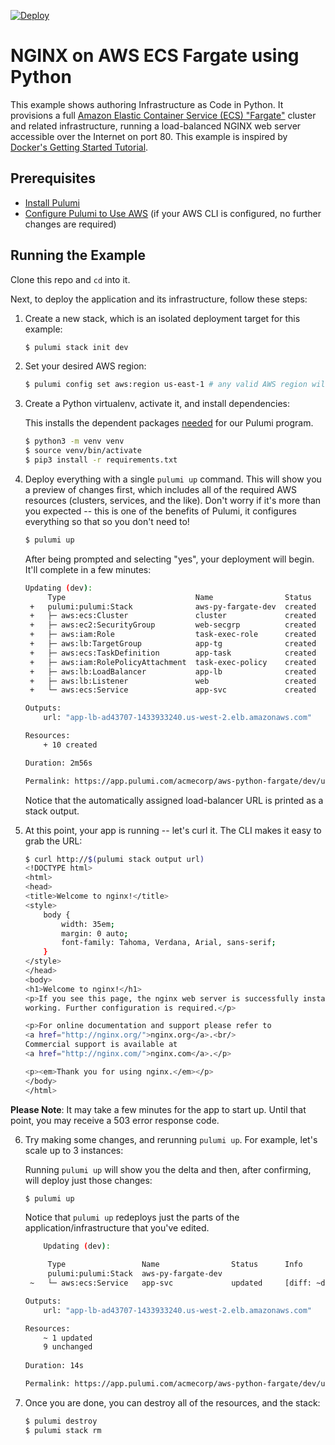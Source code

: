 [![Deploy](https://get.pulumi.com/new/button.svg)](https://app.pulumi.com/new)

# NGINX on AWS ECS Fargate using Python

This example shows authoring Infrastructure as Code in Python. It
provisions a full [Amazon Elastic Container Service (ECS) "Fargate"](https://aws.amazon.com/ecs) cluster and
related infrastructure, running a load-balanced NGINX web server accessible over the Internet on port 80.
This example is inspired by [Docker's Getting Started Tutorial](https://docs.docker.com/get-started/).

## Prerequisites

* [Install Pulumi](https://www.pulumi.com/docs/get-started/install/)
* [Configure Pulumi to Use AWS](https://www.pulumi.com/docs/intro/cloud-providers/aws/setup/) (if your AWS CLI is configured, no further changes are required)

## Running the Example

Clone this repo and `cd` into it.

Next, to deploy the application and its infrastructure, follow these steps:

1. Create a new stack, which is an isolated deployment target for this example:

    ```bash
    $ pulumi stack init dev
    ```

2. Set your desired AWS region:

    ```bash
    $ pulumi config set aws:region us-east-1 # any valid AWS region will work
    ```

3. Create a Python virtualenv, activate it, and install dependencies:

    This installs the dependent packages [needed](https://www.pulumi.com/docs/intro/concepts/how-pulumi-works/) for our Pulumi program.

    ```bash
    $ python3 -m venv venv
    $ source venv/bin/activate
    $ pip3 install -r requirements.txt
    ```

4. Deploy everything with a single `pulumi up` command. This will show you a preview of changes first, which
   includes all of the required AWS resources (clusters, services, and the like). Don't worry if it's more than
   you expected -- this is one of the benefits of Pulumi, it configures everything so that so you don't need to!

    ```bash
    $ pulumi up
    ```

    After being prompted and selecting "yes", your deployment will begin. It'll complete in a few minutes:

    ```bash
    Updating (dev):
         Type                             Name                Status
     +   pulumi:pulumi:Stack              aws-py-fargate-dev  created
     +   ├─ aws:ecs:Cluster               cluster             created
     +   ├─ aws:ec2:SecurityGroup         web-secgrp          created
     +   ├─ aws:iam:Role                  task-exec-role      created
     +   ├─ aws:lb:TargetGroup            app-tg              created
     +   ├─ aws:ecs:TaskDefinition        app-task            created
     +   ├─ aws:iam:RolePolicyAttachment  task-exec-policy    created
     +   ├─ aws:lb:LoadBalancer           app-lb              created
     +   ├─ aws:lb:Listener               web                 created
     +   └─ aws:ecs:Service               app-svc             created

    Outputs:
        url: "app-lb-ad43707-1433933240.us-west-2.elb.amazonaws.com"

    Resources:
        + 10 created

    Duration: 2m56s

    Permalink: https://app.pulumi.com/acmecorp/aws-python-fargate/dev/updates/1
    ```

   Notice that the automatically assigned load-balancer URL is printed as a stack output.

5. At this point, your app is running -- let's curl it. The CLI makes it easy to grab the URL:

    ```bash
    $ curl http://$(pulumi stack output url)
    <!DOCTYPE html>
    <html>
    <head>
    <title>Welcome to nginx!</title>
    <style>
        body {
            width: 35em;
            margin: 0 auto;
            font-family: Tahoma, Verdana, Arial, sans-serif;
        }
    </style>
    </head>
    <body>
    <h1>Welcome to nginx!</h1>
    <p>If you see this page, the nginx web server is successfully installed and
    working. Further configuration is required.</p>

    <p>For online documentation and support please refer to
    <a href="http://nginx.org/">nginx.org</a>.<br/>
    Commercial support is available at
    <a href="http://nginx.com/">nginx.com</a>.</p>

    <p><em>Thank you for using nginx.</em></p>
    </body>
    </html>
    ```
   
**Please Note**: It may take a few minutes for the app to start up. Until that point, you may receive a 503 error response code.

6. Try making some changes, and rerunning `pulumi up`. For example, let's scale up to 3 instances:

    Running `pulumi up` will show you the delta and then, after confirming, will deploy just those changes:

    ```bash
    $ pulumi up
    ```

    Notice that `pulumi up` redeploys just the parts of the application/infrastructure that you've edited.

    ```bash
        Updating (dev):

         Type                 Name                Status      Info
         pulumi:pulumi:Stack  aws-py-fargate-dev
     ~   └─ aws:ecs:Service   app-svc             updated     [diff: ~desiredCount]

    Outputs:
        url: "app-lb-ad43707-1433933240.us-west-2.elb.amazonaws.com"

    Resources:
        ~ 1 updated
        9 unchanged
  
    Duration: 14s

    Permalink: https://app.pulumi.com/acmecorp/aws-python-fargate/dev/updates/2
    ```

7. Once you are done, you can destroy all of the resources, and the stack:

    ```bash
    $ pulumi destroy
    $ pulumi stack rm
    ```
